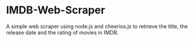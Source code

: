 # IMDB-Web-Scraper
A simple web scraper using node.js and cheerios.js to retrieve the title, the release date and the rating of movies in IMDB.
